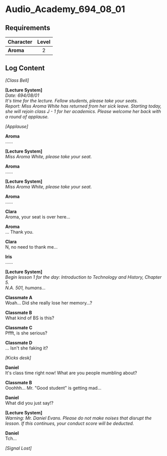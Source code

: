 # Audio_Academy_694_08_01
## Requirements
|Character|Level|
|---------|:---:|
|**Aroma**|  2  |

## Log Content
*\[Class Bell\]*

**[Lecture System]**<br>
*Date: 694/08/01<br>
It's time for the lecture. Fellow students, please take your seats.<br>
Report: Miss Aroma White has returned from her sick leave. Starting today, she will rejoin class J \- 1 for her academics. Please welcome her back with a round of applause.*

*\[Applause\]*

**Aroma**<br>
......

**[Lecture System]**<br>
*Miss Aroma White, please take your seat.*

**Aroma**<br>
......

**[Lecture System]**<br>
*Miss Aroma White, please take your seat.*

**Aroma**<br>
......

**Clara**<br>
Aroma, your seat is over here...

**Aroma**<br>
... Thank you.

**Clara**<br>
N, no need to thank me...

**Iris**<br>
......

**[Lecture System]**<br>
*Begin lesson 1 for the day: Introduction to Technology and History, Chapter 5. <br>
N.A. 501, humans...*

**Classmate A**<br>
Woah... Did she really lose her memory...?

**Classmate B**<br>
What kind of BS is this?

**Classmate C**<br>
Pffft, is she serious?

**Classmate D**<br>
... Isn't she faking it?

*\[Kicks desk\]*

**Daniel**<br>
It's class time right now! What are you people mumbling about?

**Classmate B**<br>
Ooohhh... Mr. "Good student" is getting mad...

**Daniel**<br>
What did you just say!?

**[Lecture System]**<br>
*Warning: Mr. Daniel Evans. Please do not make noises that disrupt the lesson. If this continues, your conduct score will be deducted.*

**Daniel**<br>
Tch...

*[Signal Lost]*
